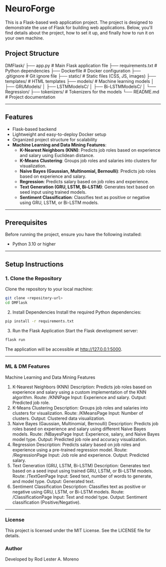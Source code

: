 # NeuroForge

This is a Flask-based web application project. The project is designed to demonstrate the use of Flask for building web applications. Below, you'll find details about the project, how to set it up, and finally how to run it on your own machine.

## Project Structure

DMFlask/
├── app.py # Main Flask application file
├── requirements.txt # Python dependencies
├── Dockerfile # Docker configuration
├── .gitignore # Git ignore file
├── static/ # Static files (CSS, JS, images)
├── templates/ # HTML templates
├── models/ # Machine learning models
│ ├── GRUModels/
│ ├── LSTMModelsC/
│ ├── Bi-LSTMModelsC/
│ └── Regression/
├── tokenizers/ # Tokenizers for the models
└── README.md # Project documentation

---

## Features

- Flask-based backend
- Lightweight and easy-to-deploy Docker setup
- Organized project structure for scalability
- **Machine Learning and Data Mining Features**:
  - **K-Nearest Neighbors (KNN)**: Predicts job roles based on experience and salary using Euclidean distance.
  - **K-Means Clustering**: Groups job roles and salaries into clusters for visualization.
  - **Naive Bayes (Gaussian, Multinomial, Bernoulli)**: Predicts job roles based on experience and salary.
  - **Regression**: Predicts salary based on job roles and experience.
  - **Text Generation (GRU, LSTM, Bi-LSTM)**: Generates text based on seed input using trained models.
  - **Sentiment Classification**: Classifies text as positive or negative using GRU, LSTM, or Bi-LSTM models.

---

## Prerequisites

Before running the project, ensure you have the following installed:

- Python 3.10 or higher

---

## Setup Instructions

### 1. Clone the Repository

Clone the repository to your local machine:

```bash
git clone <repository-url>
cd DMFlask
```

2. Install Dependencies
   Install the required Python dependencies:

```bash
pip install -r requirements.txt
```

3. Run the Flask Application
   Start the Flask development server:

```bash
flask run
```

The application will be accessible at http://127.0.0.1:5000.

---

### ML & DM Features

Machine Learning and Data Mining Features

1. K-Nearest Neighbors (KNN)
   Description: Predicts job roles based on experience and salary using a custom implementation of the KNN algorithm.
   Route: /KNNPage
   Input: Experience and salary.
   Output: Predicted job role.
2. K-Means Clustering
   Description: Groups job roles and salaries into clusters for visualization.
   Route: /KMeansPage
   Input: Number of clusters.
   Output: Clustered data visualization.
3. Naive Bayes (Gaussian, Multinomial, Bernoulli)
   Description: Predicts job roles based on experience and salary using different Naive Bayes models.
   Route: /NBayesPage
   Input: Experience, salary, and Naive Bayes model type.
   Output: Predicted job role and accuracy visualization.
4. Regression
   Description: Predicts salary based on job roles and experience using a pre-trained regression model.
   Route: /RegressionPage
   Input: Job role and experience.
   Output: Predicted salary.
5. Text Generation (GRU, LSTM, Bi-LSTM)
   Description: Generates text based on a seed input using trained GRU, LSTM, or Bi-LSTM models.
   Route: /TextGenPage
   Input: Seed text, number of words to generate, and model type.
   Output: Generated text.
6. Sentiment Classification
   Description: Classifies text as positive or negative using GRU, LSTM, or Bi-LSTM models.
   Route: /ClassificationPage
   Input: Text and model type.
   Output: Sentiment classification (Positive/Negative).

---

### License

This project is licensed under the MIT License. See the LICENSE file for details.

### Author

Developed by Rod Lester A. Moreno
